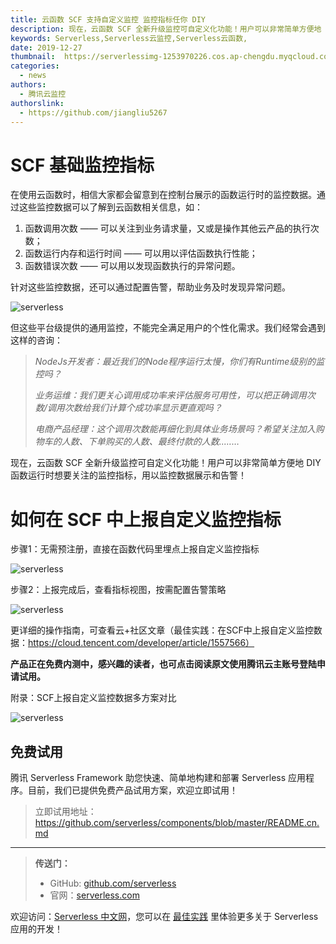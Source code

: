 ```yaml
---
title: 云函数 SCF 支持自定义监控 监控指标任你 DIY
description: 现在，云函数 SCF 全新升级监控可自定义化功能！用户可以非常简单方便地 DIY 函数运行时想要关注的监控指标，用以监控数据展示和告警！
keywords: Serverless,Serverless云监控,Serverless云函数,
date: 2019-12-27
thumbnail:  https://serverlessimg-1253970226.cos.ap-chengdu.myqcloud.com/qianyi/images/0%20%283%29.jpg
categories:
  - news
authors:
  - 腾讯云监控
authorslink: 
  - https://github.com/jiangliu5267
---
```


# **SCF 基础监控指标**

在使用云函数时，相信大家都会留意到在控制台展示的函数运行时的监控数据。通过这些监控数据可以了解到云函数相关信息，如：

1. 函数调用次数 —— 可以关注到业务请求量，又或是操作其他云产品的执行次数；
2. 函数运行内存和运行时间 —— 可以用以评估函数执行性能；
3. 函数错误次数 —— 可以用以发现函数执行的异常问题。

针对这些监控数据，还可以通过配置告警，帮助业务及时发现异常问题。


![serverless](https://img.serverlesscloud.cn/qianyi/images/YHl6UWa9s63pOMMx0c5M1iaGZic692hVUefEZnDTxaXSAvEiccpCfyNUOia627cG0iaHQ0F78F3Bia1ib6d10OdAic7hLA.png)



但这些平台级提供的通用监控，不能完全满足用户的个性化需求。我们经常会遇到这样的咨询：

> _NodeJs开发者：最近我们的Node程序运行太慢，你们有Runtime级别的监控吗？_
> 
> _业务运维：我们更关心调用成功率来评估服务可用性，可以把正确调用次数/调用次数给我们计算个成功率显示更直观吗？_
> 
> _电商产品经理：这个调用次数能再细化到具体业务场景吗？希望关注加入购物车的人数、下单购买的人数、最终付款的人数..……_

现在，云函数 SCF 全新升级监控可自定义化功能！用户可以非常简单方便地 DIY 函数运行时想要关注的监控指标，用以监控数据展示和告警！


# **如何在 SCF 中上报自定义监控指标**

步骤1：无需预注册，直接在函数代码里埋点上报自定义监控指标

![serverless](https://img.serverlesscloud.cn/qianyi/images/YHl6UWa9s63pOMMx0c5M1iaGZic692hVUeIeJmFl74zHTPV7S2sex2ME4fuedgUeaDfPVmrUia4WefBDOIV0sR2RA.png)

步骤2：上报完成后，查看指标视图，按需配置告警策略

![serverless](https://img.serverlesscloud.cn/qianyi/images/YHl6UWa9s63pOMMx0c5M1iaGZic692hVUeobd8xDIKlo1U9U2C8SCk5gSFkbKOiaNBcdepDSSrEc2ddQQWrkNKSLQ.png)

更详细的操作指南，可查看云+社区文章（最佳实践：在SCF中上报自定义监控数据：https://cloud.tencent.com/developer/article/1557566）

**产品正在免费内测中，感兴趣的读者，也可点击阅读原文使用腾讯云主账号登陆申请试用。**

附录：SCF上报自定义监控数据多方案对比

![serverless](https://img.serverlesscloud.cn/qianyi/images/YHl6UWa9s63pOMMx0c5M1iaGZic692hVUe5aKxHal8FHibSlQyyaujKMru3icUV9XxlF0EicOhnChzITEdrwxhnhhwg.png)
## 免费试用

腾讯 Serverless Framework 助您快速、简单地构建和部署 Serverless 应用程序。目前，我们已提供免费产品试用方案，欢迎立即试用！
> 立即试用地址： https://github.com/serverless/components/blob/master/README.cn.md

---

> **传送门：**
> - GitHub: [github.com/serverless](https://github.com/serverless/serverless/blob/master/README_CN.md) 
> - 官网：[serverless.com](https://serverless.com/)

欢迎访问：[Serverless 中文网](https://serverlesscloud.cn/)，您可以在 [最佳实践](https://serverlesscloud.cn/best-practice) 里体验更多关于 Serverless 应用的开发！